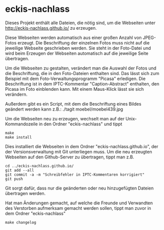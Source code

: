 eckis-nachlass
==============

Dieses Projekt enthält alle Dateien, die nötig sind, um die Webseiten
unter http://eckis-nachlass.github.io/ zu erzeugen.

Diese Webseiten werden automatisch aus einer großen Anzahl von
JPEG-Fotos erzeugt.  Die Beschriftung der einzelnen Fotos muss nicht auf
die jeweilige Webseite geschrieben werden.  Sie steht in der Foto-Datei
und wird beim Erzeugen der Webseiten automatisch auf die jeweilige Seite
übertragen.

Um die Webseiten zu gestalten, verändert man die Auswahl der Fotos und
die Beschriftung, die in den Foto-Dateien enthalten sind.  Das lässt sich
zum Beispiel mit dem Foto-Verwaltungsprogramm "Picasa" erledigen.  Die
Beschriftung ist in dem IPTC-Kommentar "Caption-Abstract" enthalten,
den Picasa im Foto einblenden kann.  Mit einem Maus-Klick lässt sie sich
verändern.

Außerdem gibt es ein Script, mit dem die Beschriftung eines Bildes
geändert werden kann z.B.: ./tagit moebel/moebel439.jpg

Um die Webseiten neu zu erzeugen, wechselt man auf der Unix-Kommandozeile in
den Ordner "eckis-nachlass"  und tippt

    make
    make install

Dies installiert die Webseiten in dem Ordner "eckis-nachlass.github.io",
der der Versionsverwaltung mit Git unterliegen muss.  Um die neu
erzeugten Webseiten auf den Github-Server zu übertragen, tippt man z.B.

    cd ../eckis-nachlass.github.io/
    git add --all
    git commit -a -m "Schreibfehler in IPTC-Kommentaren korrigiert"
    git push

Git sorgt dafür, dass nur die geänderten oder neu hinzugefügten Dateien
übertragen werden.

Hat man Änderungen gemacht, auf welche die Freunde und Verwandten des
Verstorben aufmerksam gemacht werden sollen, tippt man zuvor in dem
Ordner "eckis-nachlass"

    make changelog

